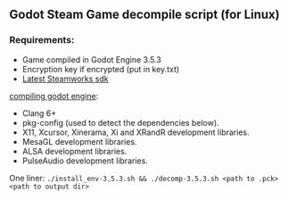 ## Godot Steam Game decompile script (for Linux)

### Requirements:
- Game compiled in Godot Engine 3.5.3
- Encryption key if encrypted (put in key.txt)
- [Latest Steamworks sdk](https://partner.steamgames.com/dashboard)

[compiling godot engine](https://docs.godotengine.org/en/3.5/development/compiling/compiling_for_x11.html): 
- Clang 6+
- pkg-config (used to detect the dependencies below).
- X11, Xcursor, Xinerama, Xi and XRandR development libraries.
- MesaGL development libraries.
- ALSA development libraries.
- PulseAudio development libraries.

One liner: 
`./install_env-3.5.3.sh && ./decomp-3.5.3.sh <path to .pck> <path to output dir>`